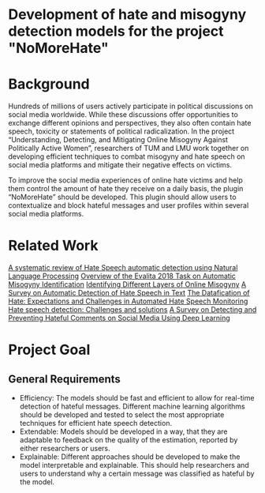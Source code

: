 # Development of hate and misogyny detection models for the project "NoMoreHate"

# Background

Hundreds of millions of users actively participate in political discussions on social media worldwide. While these discussions offer opportunities to exchange different opinions and perspectives, they also often contain hate speech, toxicity or statements of political radicalization. In the project “Understanding, Detecting, and Mitigating Online Misogyny Against Politically Active Women”,  researchers of TUM and LMU work together on developing efficient techniques to combat misogyny and hate speech on social media platforms and mitigate their negative effects on victims.

To improve the social media experiences of online hate victims and help them control the amount of hate they receive on a daily basis, the plugin “NoMoreHate” should be developed. This plugin should allow users to contextualize and block hateful messages and user profiles within several social media platforms. 

# Related Work

[A systematic review of Hate Speech automatic detection using Natural Language Processing](https://arxiv.org/abs/2106.00742)
[Overview of the Evalita 2018 Task on Automatic Misogyny Identification](https://ceur-ws.org/Vol-2263/paper009.pdf)
[Identifying Different Layers of Online Misogyny](https://arxiv.org/abs/2212.00480)
[A Survey on Automatic Detection of Hate Speech in Text](https://dl.acm.org/doi/10.1145/3232676)
[The Datafication of Hate: Expectations and Challenges in Automated Hate Speech Monitoring](https://www.frontiersin.org/articles/10.3389/fdata.2020.00003/full)
[Hate speech detection: Challenges and solutions](https://journals.plos.org/plosone/article?id=10.1371/journal.pone.0221152)
[A Survey on Detecting and Preventing Hateful Comments on Social Media Using Deep Learning](https://link.springer.com/chapter/10.1007/978-981-19-3575-6_30)


# Project Goal
  
## General Requirements
* Efficiency: The models should be fast and efficient to allow for real-time detection of hateful messages. Different machine learning algorithms should be developed and tested to select the most appropriate techniques for efficient hate speech detection.
* Extendable: Models should be developed in a way, that they are adaptable to feedback on the quality of the estimation, reported by either researchers or users.
* Explainable: Different approaches should be developed to make the model interpretable and explainable. This should help researchers and users to understand why a certain message was classified as hateful by the model.
